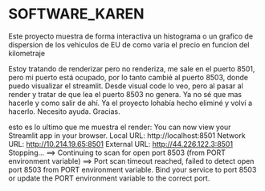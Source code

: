 # SOFTWARE_KAREN
Este proyecto muestra de forma interactiva un histograma o un grafico de dispersion de los vehiculos de EU de como varia el precio en funcion del kilometraje

Estoy tratando de renderizar pero no renderiza, me sale en el puerto 8501, pero mi puerto está ocupado, por lo tanto cambié al puerto 8503, donde puedo visualizar el streamlit. Desde visual code lo veo, pero al pasar al render y tratar de que lea el puerto 8503 no genera. Ya no sé que mas hacerle y como salir de ahí. Ya el proyecto lohabía hecho eliminé y volví a hacerlo. Necesito ayuda. Gracias. 

esto es lo ultimo que me muestra el render:
You can now view your Streamlit app in your browser.
  Local URL: http://localhost:8501
  Network URL: http://10.214.19.65:8501
  External URL: http://44.226.122.3:8501
  Stopping...
==> Continuing to scan for open port 8503 (from PORT environment variable)
==> Port scan timeout reached, failed to detect open port 8503 from PORT environment variable. Bind your service to port 8503 or update the PORT environment variable to the correct port.
